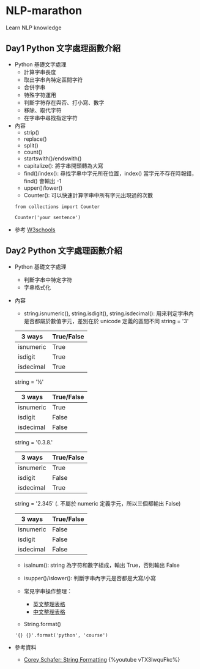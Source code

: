 # NLP-marathon
Learn NLP knowledge

## Day1 Python 文字處理函數介紹
* Python 基礎文字處理
    * 計算字串長度 
    * 取出字串內特定區間字符
    * 合併字串
    * 特殊字符運用
    * 判斷字符存在與否、打小寫、數字
    * 移除、取代字符
    * 在字串中尋找指定字符
* 內容
    * strip()
    * replace()
    * split()
    * count()
    * startswith()/endswith()
    * capitalize(): 將字串開頭轉為大寫
    * find()/index(): 尋找字串中字元所在位置，index() 當字元不存在時報錯，find() 會輸出 -1
    * upper()/lower()
    * Counter(): 可以快速計算字串中所有字元出現過的次數
    ```python=
    from collections import Counter
    
    Counter('your sentence')
    ```
* 參考 [W3schools](https://www.w3schools.com/python/python_strings.asp)

## Day2 Python 文字處理函數介紹
* Python 基礎文字處理
    * 判斷字串中特定字符
    * 字串格式化
* 內容
    * string.isnumeric(), string.isdigit(), string.isdecimal(): 用來判定字串內是否都屬於數值字元，差別在於 unicode 定義的區間不同
    string = '3'
    
    |3 ways|True/False|
    |-|-|
    |isnumeric|True|
    |isdigit|True|
    |isdecimal|True|
    
    string = '½'
    
    |3 ways|True/False|
    |-|-|
    |isnumeric|True|
    |isdigit|False|
    |isdecimal|False|
    
    string = '0.3.8.'
    
    |3 ways|True/False|
    |-|-|
    |isnumeric|True|
    |isdigit|False|
    |isdecimal|True|
    
    string = '2.345' (. 不屬於 numeric 定義字元，所以三個都輸出 False)
    
    |3 ways|True/False|
    |-|-|
    |isnumeric|False|
    |isdigit|False|
    |isdecimal|False|
    
    * isalnum(): string 為字符和數字組成，輸出 True，否則輸出 False
    * isupper()/islower(): 判斷字串內字元是否都是大寫/小寫
    * 常見字串操作整理：
        * [英文整理表格](https://www.w3schools.com/python/python_ref_string.asp)
        * [中文整理表格](https://www.runoob.com/python/python-strings.html)
        
    * String.format()
    ```python=
    '{} {}'.format('python', 'course')
    ```

* 參考資料
    * [Corey Schafer: String Formatting](https://www.youtube.com/watch?v=vTX3IwquFkc)
    {%youtube vTX3IwquFkc%}